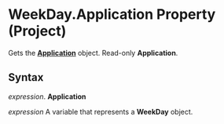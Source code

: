 
# WeekDay.Application Property (Project)

Gets the  **[Application](8eb91712-7784-a102-38c0-19bb056c27e9.md)** object. Read-only **Application**.


## Syntax

 _expression_. **Application**

 _expression_ A variable that represents a **WeekDay** object.

